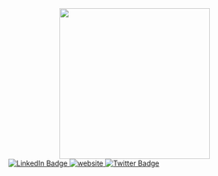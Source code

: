 <div id="header" align="center">
  <img src="https://media.giphy.com/media/2zeji2UedvZzvIZ45N/giphy.gif" width="300"/>
</div>

<div id="badges">
  <a href="https://www.linkedin.com/in/ayushkr13/">
    <img src="https://img.shields.io/badge/LinkedIn-blue?style=for-the-badge&logo=linkedin&logoColor=white" alt="LinkedIn Badge"/>
  </a>
  <a href="https://ayush.study/">
    <img src="https://img.shields.io/badge/Website-red?style=for-the-badge&logo=circle&logoColor=white" alt="website"/>
  </a>
  <a href="https://twitter.com/Ayushkr15_">
    <img src="https://img.shields.io/badge/Twitter-blue?style=for-the-badge&logo=twitter&logoColor=white" alt="Twitter Badge"/>
  </a>
</div>
